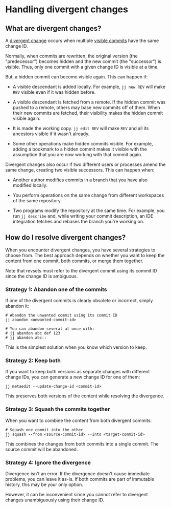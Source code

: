 # Handling divergent changes

## What are divergent changes?

A [divergent change] occurs when multiple [visible commits] have the same change
ID.

Normally, when commits are rewritten, the original version (the "predecessor")
becomes hidden and the new commit (the "successor") is visible. Thus, only one
commit with a given change ID is visible at a time.

But, a hidden commit can become visible again. This can happen if:

- A visible descendant is added locally. For example, `jj new REV` will make
  `REV` visible even if it was hidden before.

- A visible descendant is fetched from a remote. If the hidden commit was pushed
  to a remote, others may base new commits off of them. When their new commits are
  fetched, their visibility makes the hidden commit visible again.

- It is made the working copy. `jj edit REV` will make `REV` and all its
  ancestors visible if it wasn't already.

- Some other operations make hidden commits visible. For example, adding a
  bookmark to a hidden commit makes it visible with the assumption that you are
  now working with that commit again.

Divergent changes also occur if two different users or processes amend the same
change, creating two visible successors. This can happen when:

- Another author modifies commits in a branch that you have also modified
  locally.

- You perform operations on the same change from different workspaces of the
  same repository.

- Two programs modify the repository at the same time. For example, you run
  `jj describe` and, while writing your commit description, an IDE integration
  fetches and rebases the branch you're working on.

[divergent change]: ../glossary.md#divergent-change
[visible commits]: ../glossary.md#visible-commits

## How do I resolve divergent changes?

When you encounter divergent changes, you have several strategies to choose
from. The best approach depends on whether you want to keep the content from one
commit, both commits, or merge them together.

Note that revsets must refer to the divergent commit using its commit ID since
the change ID is ambiguous.

### Strategy 1: Abandon one of the commits

If one of the divergent commits is clearly obsolete or incorrect, simply abandon
it:

```shell
# Abandon the unwanted commit using its commit ID
jj abandon <unwanted-commit-id>

# You can abandon several at once with:
# jj abandon abc def 123
# jj abandon abc::
```

This is the simplest solution when you know which version to keep.

### Strategy 2: Keep both

If you want to keep both versions as separate changes with different change IDs,
you can generate a new change ID for one of them:

```shell
jj metaedit --update-change-id <commit-id>
```

This preserves both versions of the content while resolving the divergence.

### Strategy 3: Squash the commits together

When you want to combine the content from both divergent commits:

```shell
# Squash one commit into the other
jj squash --from <source-commit-id> --into <target-commit-id>
```

This combines the changes from both commits into a single commit. The source
commit will be abandoned.

### Strategy 4: Ignore the divergence

Divergence isn't an error. If the divergence doesn't cause immediate problems,
you can leave it as-is. If both commits are part of immutable history, this may
be your only option.

However, it can be inconvenient since you cannot refer to divergent changes
unambiguously using their change ID.
